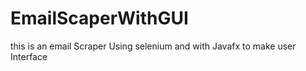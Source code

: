 # EmailScaperWithGUI
this is an email Scraper Using selenium and with Javafx to make user Interface
